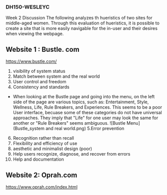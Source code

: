 ### DH150-WESLEYC
Week 2 Discussion
The following analyzes th hueristics of two sites for middle-aged women. 
Through this evaluation of hueristics, it is possible to create a site that is more easily navigable for the in-user and their desires when viewing the webpage. 

## Website 1 : Bustle. com
https://www.bustle.com/

1. visibility of system status
2. Match between system and the real world
3. User control and freedom
4. Consistency and standards
- When looking at the Bustle page and going into the menu, on the left side of the page are various topics, such as: Entertainment, Style, Wellness, Life, Rule Breakers, and Experiences. This seems to be a poor User interface, becuase some of these categories do not have universal approaches. They imply that "Life" for one user may look the same for another or "Rule Breakers" seems ambiguous. 
![Bustle Menu](Bustle_system and real world.png)
5.Error prevention
6. Recognition rather than recall
7. Flexibility and efficiency of use
8. aesthetic and minimalist design (poor)
9. Help users recognize, diagnose, and recover from errors
10. Help and documentation
## Website 2: Oprah.com
https://www.oprah.com/index.html
